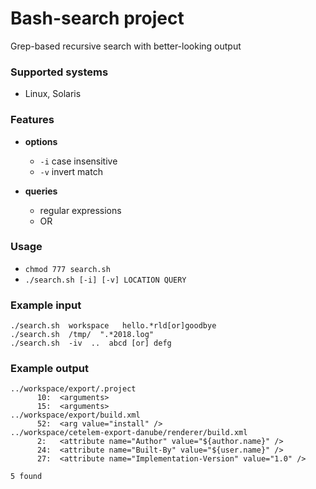 # Bash-search project
Grep-based recursive search with better-looking output

### Supported systems
- Linux, Solaris

### Features
- **options**
  - `-i` case insensitive
  - `-v` invert match

- **queries**
  - regular expressions
  - OR

### Usage
- `chmod 777 search.sh`
- `./search.sh [-i] [-v] LOCATION QUERY`

### Example input
```
./search.sh  workspace   hello.*rld[or]goodbye
./search.sh  /tmp/  ".*2018.log"
./search.sh  -iv  ..  abcd [or] defg
```

### Example output
```
../workspace/export/.project
      10:  <arguments>
      15:  <arguments>
../workspace/export/build.xml
      52:  <arg value="install" />
../workspace/cetelem-export-danube/renderer/build.xml
      2:   <attribute name="Author" value="${author.name}" />
      24:  <attribute name="Built-By" value="${user.name}" />
      27:  <attribute name="Implementation-Version" value="1.0" />
      
5 found
```
